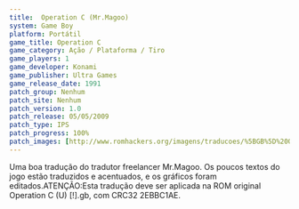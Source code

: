 ```yaml
---
title:  Operation C (Mr.Magoo)
system: Game Boy
platform: Portátil
game_title: Operation C
game_category: Ação / Plataforma / Tiro
game_players: 1
game_developer: Konami
game_publisher: Ultra Games
game_release_date: 1991
patch_group: Nenhum
patch_site: Nenhum
patch_version: 1.0
patch_release: 05/05/2009
patch_type: IPS
patch_progress: 100%
patch_images: [http://www.romhackers.org/imagens/traducoes/%5BGB%5D%20Operation%20C%20-%20Mr.Magoo%20-%201.png,http://www.romhackers.org/imagens/traducoes/%5BGB%5D%20Operation%20C%20-%20Mr.Magoo%20-%202.png,http://www.romhackers.org/imagens/traducoes/%5BGB%5D%20Operation%20C%20-%20Mr.Magoo%20-%203.png]
---
```

Uma boa tradução do tradutor freelancer Mr.Magoo. Os poucos textos do jogo estão traduzidos e acentuados, e os gráficos foram editados.ATENÇÃO:Esta tradução deve ser aplicada na ROM original Operation C (U) [!].gb, com CRC32 2EBBC1AE.